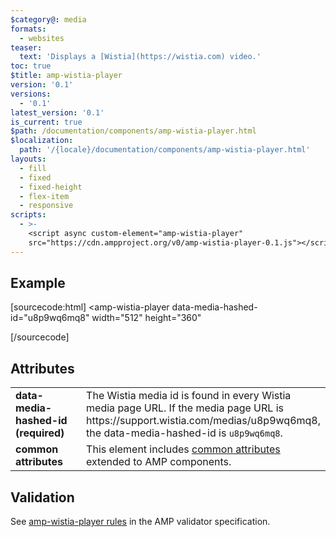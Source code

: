 ```yaml
---
$category@: media
formats:
  - websites
teaser:
  text: 'Displays a [Wistia](https://wistia.com) video.'
toc: true
$title: amp-wistia-player
version: '0.1'
versions:
  - '0.1'
latest_version: '0.1'
is_current: true
$path: /documentation/components/amp-wistia-player.html
$localization:
  path: '/{locale}/documentation/components/amp-wistia-player.html'
layouts:
  - fill
  - fixed
  - fixed-height
  - flex-item
  - responsive
scripts:
  - >-
    <script async custom-element="amp-wistia-player"
    src="https://cdn.ampproject.org/v0/amp-wistia-player-0.1.js"></script>
---
```



<!---
Copyright 2018 The AMP HTML Authors. All Rights Reserved.

Licensed under the Apache License, Version 2.0 (the "License");
you may not use this file except in compliance with the License.
You may obtain a copy of the License at

      http://www.apache.org/licenses/LICENSE-2.0

Unless required by applicable law or agreed to in writing, software
distributed under the License is distributed on an "AS-IS" BASIS,
WITHOUT WARRANTIES OR CONDITIONS OF ANY KIND, either express or implied.
See the License for the specific language governing permissions and
limitations under the License.
-->



## Example

[sourcecode:html]
<amp-wistia-player
  data-media-hashed-id="u8p9wq6mq8"
  width="512"
  height="360"
></amp-wistia-player>
[/sourcecode]

## Attributes

<table>
  <tr>
    <td width="40%"><strong>data-media-hashed-id (required)</strong></td>
    <td>The Wistia media id is found in every Wistia media page URL. If the media page URL is https://support.wistia.com/medias/u8p9wq6mq8, the data-media-hashed-id is <code>u8p9wq6mq8</code>.</td>
  </tr>
  <tr>
    <td width="40%"><strong>common attributes</strong></td>
    <td>This element includes <a href="https://amp.dev/documentation/guides-and-tutorials/learn/common_attributes">common attributes</a> extended to AMP components.</td>
  </tr>
</table>

## Validation

See [amp-wistia-player rules](https://github.com/ampproject/amphtml/blob/master/extensions/amp-wistia-player/validator-amp-wistia-player.protoascii) in the AMP validator specification.